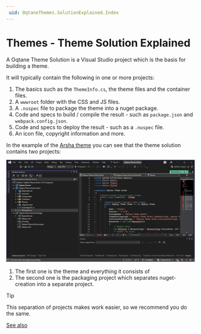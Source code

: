 ```yaml
---
 uid: OqtaneThemes.SolutionExplained.Index
---
```


# Themes - Theme Solution Explained

A Oqtane Theme Solution is a Visual Studio project which is the basis for building a theme.

It will typically contain the following in one or more projects:

1. The basics such as the `ThemeInfo.cs`, the theme files and the container files.
1. A `wwwroot` folder with the CSS and JS files.
1. A `.nuspec` file to package the theme into a nuget package.
1. Code and specs to build / compile the result - such as `package.json` and `webpack.config.json`.
1. Code and specs to deploy the result - such as a `.nuspec` file.
1. An icon file, copyright information and more.

In the example of the [Arsha theme]()
you can see that the theme solution contains two projects:

<img src="./assets/oqtane-theme-solution.jpg" class="full-width">

1. The first one is the theme and everything it consists of
1. The second one is the packaging project which separates nuget-creation into a separate project.


> [!TIP]
> This separation of projects makes work easier, so we recommend you do the same.
>
> [See also](https://docs.oqtane.org/dev/extensions/best-practices/create-solutions-for-each-extension.html)